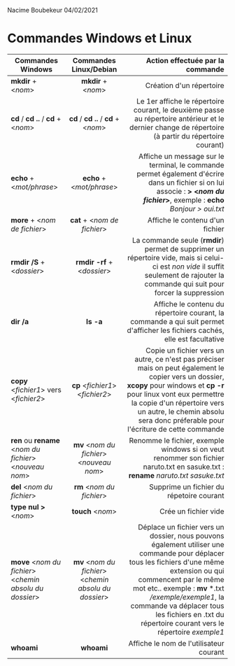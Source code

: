 Nacime Boubekeur
04/02/2021

# Commandes Windows et Linux #

|  Commandes Windows    |  Commandes Linux/Debian  |  Action effectuée par la commande  |
| -| :-: | -: |
|**mkdir** + <*nom*>|  **mkdir** + <*nom*>    | Création d'un répertoire|
| **cd** / **cd ..** / **cd** + <*nom*>|**cd** / **cd ..** / **cd** + <*nom*>|Le 1er affiche le répertoire courant, le deuxième passe au répertoire antérieur et le dernier change de répertoire (à partir du répertoire courant)                                    |
| **echo** + <*mot/phrase*>| **echo** + <*mot/phrase*>|Affiche un message sur le terminal, le commande permet également d'écrire dans un fichier si on lui associe : **> <*nom du fichier*>**, exemple : **echo** *Bonjour* *> oui.txt*|
|**more** + <*nom de fichier*>|**cat** + <*nom de fichier*>|Affiche le contenu d'un fichier|
|**rmdir /S** + <*dossier*>|**rmdir -rf** + <*dossier*>| La commande seule (**rmdir**) permet de supprimer un répertoire vide, mais si celui-ci est *non vide* il suffit seulement de rajouter la commande qui suit pour forcer la suppression
|**dir /a**|**ls -a**|Affiche le contenu du répertoire courant, la commande a qui suit permet d'afficher les fichiers cachés, elle est facultative
|**copy** <*fichier1*> vers <*fichier2*>|**cp** <*fichier1*> <*fichier2*>|Copie un fichier vers un autre, ce n'est pas préciser mais on peut également le copier vers un dossier, **xcopy** pour windows et **cp -r** pour linux vont eux permettre la copie d'un répertoire vers un autre, le chemin absolu sera donc préferable pour l'écriture de cette commande
|**ren** ou **rename** <*nom du fichier*> <*nouveau nom*>|**mv** <*nom du fichier*> <*nouveau nom*>|Renomme le fichier, exemple windows si on veut renommer son fichier naruto.txt en sasuke.txt : **rename** *naruto.txt* *sasuke.txt*
|**del** <*nom du fichier*>|**rm** <*nom du fichier*>|Supprime un fichier du répetoire courant
|**type nul >** <*nom*>|**touch** <*nom*>|Crée un fichier vide
|**move** <*nom du fichier*> <*chemin absolu du dossier*>|**mv** <*nom du fichier*> <*chemin absolu du dossier*>|Déplace un fichier vers un dossier, nous pouvons également utiliser une commande pour déplacer tous les fichiers d'une même extension ou qui commencent par le même mot etc.. exemple : **mv** *.txt */exemple/exemple1*, la commande va déplacer tous les fichiers en .txt du répertoire courant vers le répertoire *exemple1*
|**whoami**|**whoami**|Affiche le nom de l'utilisateur courant|
